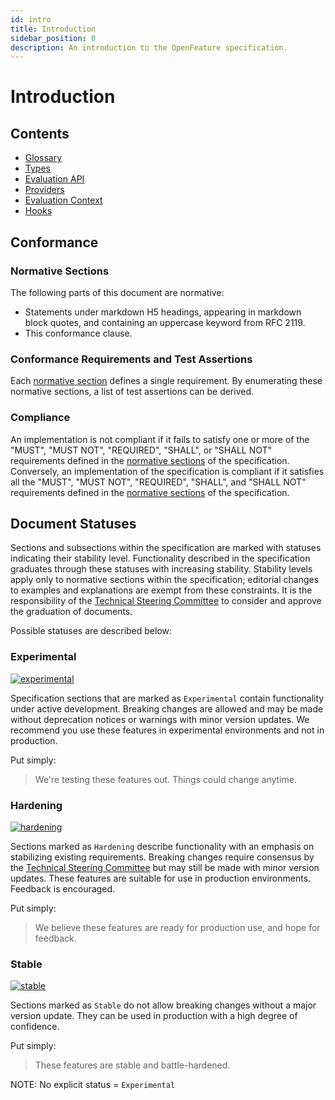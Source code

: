 ```yaml
---
id: intro
title: Introduction
sidebar_position: 0
description: An introduction to the OpenFeature specification.
---
```


# Introduction

## Contents

* [Glossary](resources/glossary.md)
* [Types](resources/types.md)
* [Evaluation API](concepts/01-flag-evaluation.md)
* [Providers](concepts/02-providers.md)
* [Evaluation Context](concepts/03-evaluation-context.md)
* [Hooks](concepts/04-hooks.md)

## Conformance

### Normative Sections

The following parts of this document are normative:

* Statements under markdown H5 headings, appearing in markdown block quotes, and containing an uppercase keyword from RFC 2119.
* This conformance clause.

### Conformance Requirements and Test Assertions

Each [normative section](./#normative-sections) defines a single requirement. By enumerating these normative sections, a list of test assertions can be derived.

### Compliance

An implementation is not compliant if it fails to satisfy one or more of the "MUST", "MUST NOT", "REQUIRED", "SHALL", or "SHALL NOT" requirements defined in the [normative sections](./#normative-sections) of the specification. Conversely, an implementation of the specification is compliant if it satisfies all the "MUST", "MUST NOT", "REQUIRED", "SHALL", and "SHALL NOT" requirements defined in the [normative sections](./#normative-sections) of the specification.

## Document Statuses

Sections and subsections within the specification are marked with statuses indicating their stability level. Functionality described in the specification graduates through these statuses with increasing stability. Stability levels apply only to normative sections within the specification; editorial changes to examples and explanations are exempt from these constraints. It is the responsibility of the [Technical Steering Committee](https://github.com/open-feature/community/blob/main/governance-charter.md#tsc-members) to consider and approve the graduation of documents.

Possible statuses are described below:

### Experimental

[![experimental](https://img.shields.io/static/v1?label=Status\&message=experimental\&color=orange)](https://github.com/open-feature/spec/tree/main/specification#experimental)

Specification sections that are marked as `Experimental` contain functionality under active development. Breaking changes are allowed and may be made without deprecation notices or warnings with minor version updates. We recommend you use these features in experimental environments and not in production.

Put simply:

> We're testing these features out. Things could change anytime.

### Hardening

[![hardening](https://img.shields.io/static/v1?label=Status\&message=hardening\&color=yellow)](https://github.com/open-feature/spec/tree/main/specification#hardening)

Sections marked as `Hardening` describe functionality with an emphasis on stabilizing existing requirements. Breaking changes require consensus by the [Technical Steering Committee](https://github.com/open-feature/community/blob/main/governance-charter.md#tsc-members) but may still be made with minor version updates. These features are suitable for use in production environments. Feedback is encouraged.

Put simply:

> We believe these features are ready for production use, and hope for feedback.

### Stable

[![stable](https://img.shields.io/static/v1?label=Status\&message=stable\&color=green)](https://github.com/open-feature/spec/tree/main/specification#stable)

Sections marked as `Stable` do not allow breaking changes without a major version update. They can be used in production with a high degree of confidence.

Put simply:

> These features are stable and battle-hardened.

NOTE: No explicit status = `Experimental`
